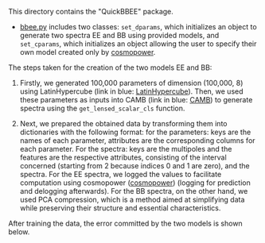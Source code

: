 This directory contains the "QuickBBEE" package.

- [bbee.py](bbee.py) includes two classes: `set_dparams`, which initializes an object to generate two spectra EE and BB using provided models, and `set_cparams`, which initializes an object allowing the user to specify their own model created only by [cosmopower](https://github.com/alessiospuriomancini/cosmopower/blob/main/cosmopower).

The steps taken for the creation of the two models EE and BB:

1. Firstly, we generated 100,000 parameters of dimension (100,000, 8) using LatinHypercube (link in blue: [LatinHypercube](https://docs.scipy.org/doc/scipy/reference/generated/scipy.stats.qmc.LatinHypercube.html#scipy.stats.qmc.LatinHypercube)). Then, we used these parameters as inputs into CAMB (link in blue: [CAMB](https://camb.readthedocs.io/en/latest/)) to generate spectra using the `get_lensed_scalar_cls` function.
   
2. Next, we prepared the obtained data by transforming them into dictionaries with the following format: for the parameters: keys are the names of each parameter, attributes are the corresponding columns for each parameter. For the spectra: keys are the multipoles and the features are the respective attributes, consisting of the interval concerned (starting from 2 because indices 0 and 1 are zero), and the spectra. For the EE spectra, we logged the values to facilitate computation using cosmopower ([cosmopower](https://github.com/alessiospuriomancini/cosmopower)) (logging for prediction and delogging afterwards). For the BB spectra, on the other hand, we used PCA compression, which is a method aimed at simplifying data while preserving their structure and essential characteristics.

After training the data, the error committed by the two models is shown below.
